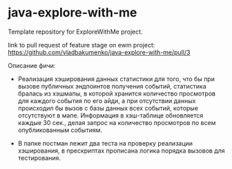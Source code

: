 # java-explore-with-me

Template repository for ExploreWithMe project.

link to pull request of feature stage on ewm project: https://github.com/vladbakumenko/java-explore-with-me/pull/3

Описание фичи:

- Реализация хэширования данных статистики для того, что бы при вызове публичных эндпоинтов получения событий, статистика
бралась из хэшмапы, в которой хранится количество просмотров для каждого события по его айди, а при отсутствии данных
происходил бы вызов с базы данных всех событий, которые отсутствуют в мапе. Информация в хэш-таблице обновляется каждые
30 сек., делая запрос на количество просмотров по всем опубликованным событиям.

- В папке постман лежит два теста на проверку реализации хэширования, 
в прескриптах прописана логика порядка вызовов для тестирования.